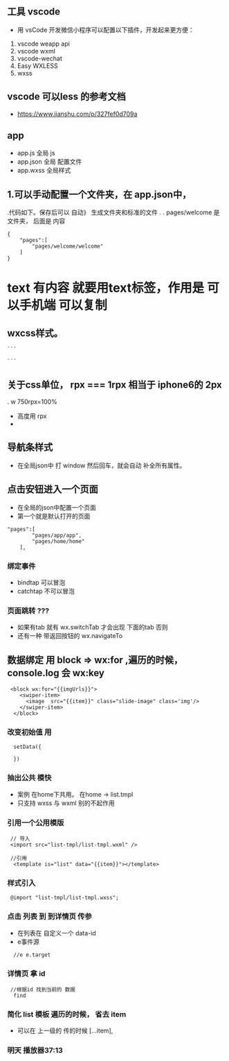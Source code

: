 ## 工具 vscode 
- 用 vsCode 开发微信小程序可以配置以下插件，开发起来更方便： 
1. vscode weapp api 
2. vscode wxml 
3. vscode-wechat 
4. Easy WXLESS 
5. wxss 
## vscode 可以less 的参考文档
 - https://www.jianshu.com/p/327fef0d709a


## app 
- app.js  全局 js
- app.json 全局 配置文件
- app.wxss 全局样式
## 1.可以手动配置一个文件夹，在 app.json中， 
.代码如下。保存后可以 自动》 生成文件夹和标准的文件 .
. pages/welcome 是文件夹， 后面是 内容
```
{
    "pages":[
        "pages/welcome/welcome"
    ]
}

```
# text 有内容 就要用text标签，作用是 可以手机端 可以复制

## wxcss样式。
    ```

    ```
## 关于css单位，  rpx === 1rpx 相当于  iphone6的 2px
. w 750rpx=100%
- 高度用 rpx
- 

## 导航条样式 
- 在全局json中 打 window 然后回车，就会自动 补全所有属性。

## 点击安钮进入一个页面 
-  在全局的json中配置一个页面
- 第一个就是默认打开的页面
```
"pages":[
        "pages/app/app",
        "pages/home/home"
    ],
```
### 绑定事件
- bindtap 可以冒泡
- catchtap 不可以冒泡

### 页面跳转 ??? 
- 如果有tab 就有 wx.switchTab 才会出现 下面的tab 否则  
- 还有一种 带返回按钮的 wx.navigateTo

## 数据绑定 用 block => wx:for  ,遍历的时候，console.log 会 wx:key
```
 <block wx:for="{{imgUrls}}">
    <swiper-item>
      <image  src="{{item}}" class="slide-image" class='img'/>
    </swiper-item>
  </block>
```

### 改变初始值 用
```
  setData({

  })
```

### 抽出公共 模快  
 - 案例 在home下共用。  在home -> list.tmpl 
 - 只支持  wxss 与 wxml 别的不起作用

 ### 引用一个公用模版
```
 // 导入 
 <import src="list-tmpl/list-tmpl.wxml" />

 //引用
  <template is="list" data="{{item}}"></template>
```
### 样式引入

```
 @import "list-tmpl/list-tmpl.wxss";
```

### 点击 列表 到 到详情页 传参
- 在列表在 自定义一个 data-id 
- e事件源 
```
  //e e.target
```
###  详情页 拿 id
```
 //根据id 找到当前的 数据 
  find
```

### 简化 list 模板 遍历的时候， 省去 item
 -  可以在 上一级的 传的时候  [...item], 


### 明天 播放器37:13